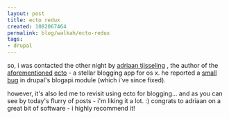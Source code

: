 ```yaml
--- 
layout: post
title: ecto redux
created: 1082067464
permalink: blog/walkah/ecto-redux
tags: 
- drupal
---
```

so, i was contacted the other night by <a href="http://www.kung-foo.tv/blog/">adriaan tijsseling</a> , the author of the <a href="http://walkah.net/node/view/42">aforementioned</a> <a href="http://www.kung-foo.tv/ecto/">ecto</a> - a stellar blogging app for os x. he reported a <a href="http://drupal.org/node/view/7163">small bug</a> in drupal's blogapi.module (which i've since fixed).

however, it's also led me to revisit using ecto for blogging... and as you can see by today's flurry of posts - i'm liking it a lot. :) congrats to adriaan on a great bit of software - i highly recommend it!
